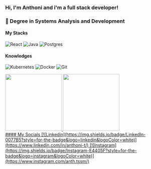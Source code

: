### Hi, I'm Anthoni and i'm a full stack developer!

### 📖 Degree in Systems Analysis and Development

#### My Stacks
![React](https://img.shields.io/badge/react-%2320232a.svg?style=for-the-badge&logo=react&logoColor=%2361DAFB) ![Java](https://img.shields.io/badge/java-%23ED8B00.svg?style=for-the-badge&logo=openjdk&logoColor=white) ![Postgres](https://img.shields.io/badge/postgres-%23316192.svg?style=for-the-badge&logo=postgresql&logoColor=white)

#### Knowledges
![Kubernetes](https://img.shields.io/badge/kubernetes-%23326ce5.svg?style=for-the-badge&logo=kubernetes&logoColor=white) ![Docker](https://img.shields.io/badge/docker-%230db7ed.svg?style=for-the-badge&logo=docker&logoColor=white) ![Git](https://img.shields.io/badge/git-%23F05033.svg?style=for-the-badge&logo=git&logoColor=white) 

<div>
<a href="https://github.com/seu-usuário-aqui">
<img loading="lazy" height="180em" src="https://github-readme-stats.vercel.app/api/top-langs/?username=Atessaroto&layout=compact&langs_count=7&theme=dracula"/>
<img loading="lazy" height="180em" src="https://github-readme-stats.vercel.app/api?username=Atessaroto&show_icons=true&theme=dracula&include_all_commits=true&count_private=true"/>
</div>
####    My Socials
[![Linkedin](https://img.shields.io/badge/LinkedIn-0077B5?style=for-the-badge&logo=linkedin&logoColor=white)](https://www.linkedin.com/in/anthoni-t/)
[![Instagram](https://img.shields.io/badge/Instagram-E4405F?style=for-the-badge&logo=instagram&logoColor=white)](https://www.instagram.com/anth.tssm/)

